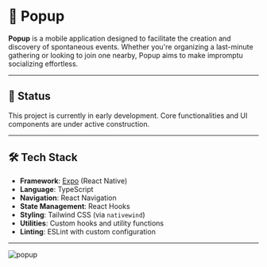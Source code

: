 # 📍 Popup

**Popup** is a mobile application designed to facilitate the creation and discovery of spontaneous events. Whether you're organizing a last-minute gathering or looking to join one nearby, Popup aims to make impromptu socializing effortless.

---

## 🚧 Status

This project is currently in early development. Core functionalities and UI components are under active construction.

---

## 🛠 Tech Stack

- **Framework**: [Expo](https://expo.dev/) (React Native)
- **Language**: TypeScript
- **Navigation**: React Navigation
- **State Management**: React Hooks
- **Styling**: Tailwind CSS (via `nativewind`)
- **Utilities**: Custom hooks and utility functions
- **Linting**: ESLint with custom configuration

---


![popup](https://github.com/user-attachments/assets/3dfb9757-a025-46a3-94c6-88cd6da2f3ee)
